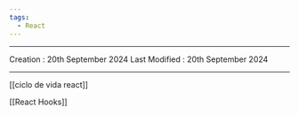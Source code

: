 ```yaml
---
tags:
  - React
---
```

---
Creation : 20th September 2024
Last Modified : 20th September 2024
___

[[ciclo de vida react]]

[[React Hooks]]